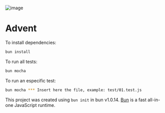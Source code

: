 ![image](https://github.com/maopadev/advent/assets/72912622/ecbc4ee1-d982-4b88-ae88-950591e28295)

# Advent

To install dependencies:

```bash
bun install
```

To run all tests:

```bash
bun mocha
```

To run an especific test:
```bash
bun mocha *** Insert here the file, example: test/01.test.js
```

This project was created using `bun init` in bun v1.0.14. [Bun](https://bun.sh) is a fast all-in-one JavaScript runtime.
